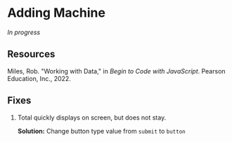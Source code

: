 # Adding Machine

_In progress_

## Resources

Miles, Rob. "Working with Data," in _Begin to Code with JavaScript_. Pearson Education, Inc., 2022.

## Fixes

1. Total quickly displays on screen, but does not stay.

   **Solution:** Change button type value from `submit` to `button`

